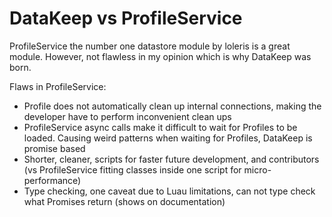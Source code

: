 # DataKeep vs ProfileService

ProfileService the number one datastore module by loleris is a great module. However, not flawless in my opinion which is why DataKeep was born.

Flaws in ProfileService:
- Profile does not automatically clean up internal connections, making the developer have to perform inconvenient clean ups
- ProfileService async calls make it difficult to wait for Profiles to be loaded. Causing weird patterns when waiting for Profiles, DataKeep is promise based
- Shorter, cleaner, scripts for faster future development, and contributors (vs ProfileService fitting classes inside one script for micro-performance)
- Type checking, one caveat due to Luau limitations, can not type check what Promises return (shows on documentation)